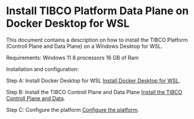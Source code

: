 # Install TIBCO Platform Data Plane on Docker Desktop for WSL

This document contains a description on how to install the TIBCO Platform (Controll Plane and Data Plane) on a Windows Desktop for WSL. 

Requirements:
Windows 11
8 processors
16 GB of Ram

Installation and configuration:

Step A: Install Docker Desktop for WSL [Install Docker Desktop for WSL](install-docker-desktop-on-WSL.md).

Step B: Install the TIBCO Controll Plane and Data Plane [Install the TIBCO Controll Plane and Data](install-cp-dp.md). 

Step C: Configure the platform
[Configure the platform](../configure-platform/readme.md).